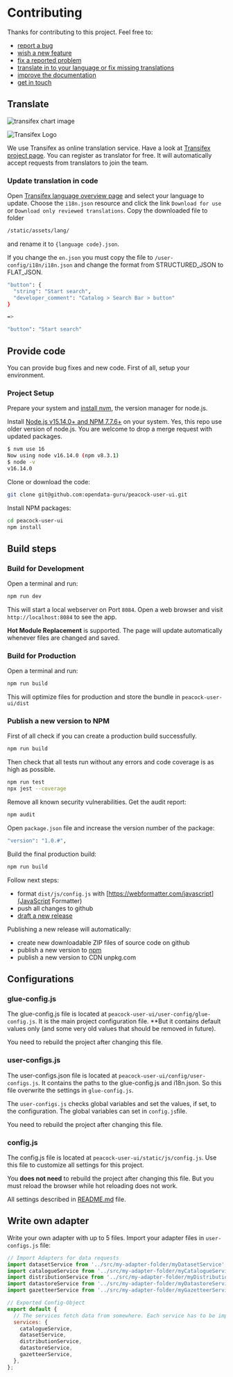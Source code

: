 # Contributing

Thanks for contributing to this project. Feel free to:

- [report a bug](https://github.com/opendata-guru/peacock-user-ui/issues/new?assignees=&labels=&template=bug_report.md&title=)
- [wish a new feature](https://github.com/opendata-guru/peacock-user-ui/issues/new?assignees=&labels=&template=feature_request.md&title=
)
- [fix a reported problem](https://github.com/opendata-guru/peacock-user-ui/issues)
- [translate in to your language or fix missing translations](https://www.transifex.com/peacock/open-data-portal/)
- [improve the documentation](https://github.com/opendata-guru/peacock-user-ui/blob/master/README.md)
- [get in touch](https://twitter.com/tursics)

## Translate

![transifex chart image](https://www.transifex.com/projects/p/open-data-portal/resource/i18njson/chart/image_png)

![Transifex Logo](https://cdn.transifex.com/txc/static/charts/images/tx-logo-micro.c5603f91c780.png)

We use Transifex as online translation service.
Have a look at [Transifex project page](https://www.transifex.com/peacock/open-data-portal/).
You can register as translator for free.
It will automatically accept requests from translators to join the team.

### Update translation in code

Open [Transifex language overview page](https://www.transifex.com/peacock/open-data-portal/languages/) and select your language to update.
Choose the `i18n.json` resource and click the link `Download for use` or `Download only reviewed translations`. Copy the downloaded file to folder

```bash
/static/assets/lang/
```

and rename it to `{language code}.json`.

If you change the `en.json` you must copy the file to `/user-config/i18n/i18n.json` and change the format from STRUCTURED_JSON to FLAT_JSON.

```bash
"button": {
  "string": "Start search",
  "developer_comment": "Catalog > Search Bar > button"
}

=>

"button": "Start search"
```

## Provide code

You can provide bug fixes and new code. First of all, setup your environment.

### Project Setup

Prepare your system and [install nvm](https://github.com/nvm-sh/nvm/blob/master/README.md#installing-and-updating), the version manager for node.js.

Install [Node.js v15.14.0+ and NPM 7.7.6+](https://nodejs.org/en/) on your system. Yes, this repo use older version of node.js. You are welcome to drop a merge request with updated packages.

```bash
$ nvm use 16
Now using node v16.14.0 (npm v8.3.1)
$ node -v
v16.14.0
```

Clone or download the code:

```bash
git clone git@github.com:opendata-guru/peacock-user-ui.git
```

Install NPM packages:

```bash
cd peacock-user-ui
npm install
```

## Build steps

### Build for Development

Open a terminal and run:

```bash
npm run dev
```

This will start a local webserver on Port `8084`. Open a web browser and visit `http://localhost:8084` to see the app.

**Hot Module Replacement** is supported. The page will update automatically whenever files are changed and saved.

### Build for Production

Open a terminal and run:

```bash
npm run build
```

This will optimize files for production and store the bundle in
  `peacock-user-ui/dist`

### Publish a new version to NPM

First of all check if you can create a production build successfully.

```bash
npm run build
```

Then check that all tests run without any errors and code coverage is as high as possible.

```bash
npm run test
npx jest --coverage
```

Remove all known security vulnerabilities. Get the audit report:

```bash
npm audit
```

Open `package.json` file and increase the version number of the package:

```bash
"version": "1.0.#",
```

Build the final production build:

```bash
npm run build
```

Follow next steps:

- format `dist/js/config.js` with [https://webformatter.com/javascript](JavaScript Formatter)
- push all changes to github
- [draft a new release](https://github.com/opendata-guru/peacock-user-ui/releases/new)

Publishing a new release will automatically:

- create new downloadable ZIP files of source code on github
- publish a new version to [npm](https://www.npmjs.com/package/peacock-user-ui)
- publish a new version to CDN unpkg.com

## Configurations

### glue-config.js

The glue-config.js file is located at `peacock-user-ui/user-config/glue-config.js`. It is the main project configuration file. **But it contains default values only (and some very old values that should be removed in future).

You need to rebuild the project after changing this file.

### user-configs.js

The user-configs.json file is located at `peacock-user-ui/config/user-configs.js`. It contains the paths to the glue-config.js and i18n.json. So this file overwrite the settings in `glue-config.js`.

The `user-configs.js` checks global variables and set the values, if set, to the configuration. The global variables can set in `config.js`file.

You need to rebuild the project after changing this file.

### config.js

The config.js file is located at `peacock-user-ui/static/js/config.js`. Use this file to customize all settings for this project.

You **does not need** to rebuild the project after changing this file. But you must reload the browser while hot reloading does not work.

All settings described in [README.md](README.me) file.

## Write own adapter

Write your own adapter with up to 5 files. Import your adapter files in `user-configs.js` file:

```javascript
// Import Adapters for data requests
import datasetService from '../src/my-adapter-folder/myDatasetService';
import catalogueService from '../src/my-adapter-folder/myCatalogueService';
import distributionService from '../src/my-adapter-folder/myDistributionService';
import datastoreService from '../src/my-adapter-folder/myDatastoreService';
import gazetteerService from '../src/my-adapter-folder/myGazetteerService';

// Exported Config-Object
export default {
  // The services fetch data from somewhere. Each service has to be imported at the beginning of this file.
  services: {
    catalogueService,
    datasetService,
    distributionService,
    datastoreService,
    gazetteerService,
  },
};
```
